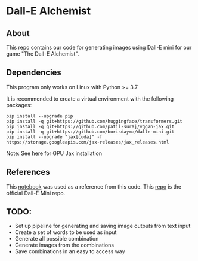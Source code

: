 # Dall-E Alchemist

## About
This repo contains our code for generating images using Dall-E mini for our game "The Dall-E Alchemist".

## Dependencies
This program only works on Linux with Python >= 3.7

It is recommended to create a virtual environment with the following packages:
```
pip install --upgrade pip
pip install -q git+https://github.com/huggingface/transformers.git
pip install -q git+https://github.com/patil-suraj/vqgan-jax.git
pip install -q git+https://github.com/borisdayma/dalle-mini.git
pip install --upgrade "jax[cuda]" -f https://storage.googleapis.com/jax-releases/jax_releases.html
```
Note: See [here](https://github.com/google/jax#installation) for GPU Jax installation
## References
This [notebook](https://colab.research.google.com/github/borisdayma/dalle-mini/blob/main/tools/inference/inference_pipeline.ipynb#scrollTo=uzjAM2GBYpZX) was used as a reference from this code. This [repo](https://github.com/borisdayma/dalle-mini) is the official Dall-E Mini repo.

## TODO:
- Set up pipeline for generating and saving image outputs from text input
- Create a set of words to be used as input
- Generate all possible combination
- Generate images from the combinations
- Save combinations in an easy to access way
